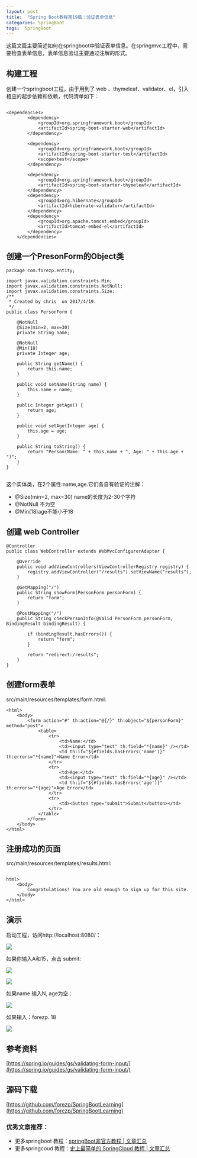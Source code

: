 ```yaml
---
layout: post
title:  "Spring Boot教程第19篇：验证表单信息"
categories: SpringBoot
tags:  SpringBoot
---
```





这篇文篇主要简述如何在springboot中验证表单信息。在springmvc工程中，需要检查表单信息，表单信息验证主要通过注解的形式。

<!--more-->

## 构建工程

创建一个springboot工程，由于用到了 web 、thymeleaf、validator、el，引入相应的起步依赖和依赖，代码清单如下：

```

<dependencies> 
		<dependency>
			<groupId>org.springframework.boot</groupId>
			<artifactId>spring-boot-starter-web</artifactId>
		</dependency>

		<dependency>
			<groupId>org.springframework.boot</groupId>
			<artifactId>spring-boot-starter-test</artifactId>
			<scope>test</scope>
		</dependency>

		<dependency>
			<groupId>org.springframework.boot</groupId>
			<artifactId>spring-boot-starter-thymeleaf</artifactId>
		</dependency>
		<dependency>
			<groupId>org.hibernate</groupId>
			<artifactId>hibernate-validator</artifactId>
		</dependency>
		<dependency>
			<groupId>org.apache.tomcat.embed</groupId>
			<artifactId>tomcat-embed-el</artifactId>
		</dependency>
	</dependencies>

```

## 创建一个PresonForm的Object类

```
package com.forezp.entity;

import javax.validation.constraints.Min;
import javax.validation.constraints.NotNull;
import javax.validation.constraints.Size;
/**
 * Created by chris  on 2017/4/19.
 */
public class PersonForm {

    @NotNull
    @Size(min=2, max=30)
    private String name;

    @NotNull
    @Min(18)
    private Integer age;

    public String getName() {
        return this.name;
    }

    public void setName(String name) {
        this.name = name;
    }

    public Integer getAge() {
        return age;
    }

    public void setAge(Integer age) {
        this.age = age;
    }

    public String toString() {
        return "Person(Name: " + this.name + ", Age: " + this.age + ")";
    }
}


```

这个实体类，在2个属性:name,age.它们各自有验证的注解：

* @Size(min=2, max=30) name的长度为2-30个字符
* @NotNull 不为空
* @Min(18)age不能小于18

## 创建 web Controller

```
@Controller
public class WebController extends WebMvcConfigurerAdapter {

    @Override
    public void addViewControllers(ViewControllerRegistry registry) {
        registry.addViewController("/results").setViewName("results");
    }

    @GetMapping("/")
    public String showForm(PersonForm personForm) {
        return "form";
    }

    @PostMapping("/")
    public String checkPersonInfo(@Valid PersonForm personForm, BindingResult bindingResult) {

        if (bindingResult.hasErrors()) {
            return "form";
        }

        return "redirect:/results";
    }
}

```

## 创建form表单

src/main/resources/templates/form.html:



```
<html>
    <body>
        <form action="#" th:action="@{/}" th:object="${personForm}" method="post">
            <table>
                <tr>
                    <td>Name:</td>
                    <td><input type="text" th:field="*{name}" /></td>
                    <td th:if="${#fields.hasErrors('name')}" th:errors="*{name}">Name Error</td>
                </tr>
                <tr>
                    <td>Age:</td>
                    <td><input type="text" th:field="*{age}" /></td>
                    <td th:if="${#fields.hasErrors('age')}" th:errors="*{age}">Age Error</td>
                </tr>
                <tr>
                    <td><button type="submit">Submit</button></td>
                </tr>
            </table>
        </form>
    </body>
</html>

``` 


## 注册成功的页面

src/main/resources/templates/results.html:


```

html>
	<body>
		Congratulations! You are old enough to sign up for this site.
	</body>
</html>

```

## 演示

启动工程，访问http://localhost:8080/：

![](https://spring.io/guides/gs/validating-form-input/images/valid-01.png)

如果你输入A和15，点击 submit:

![](https://spring.io/guides/gs/validating-form-input/images/valid-02.png)

![](https://spring.io/guides/gs/validating-form-input/images/valid-03.png)

如果name 输入N, age为空：

![](https://spring.io/guides/gs/validating-form-input/images/valid-04.png)

如果输入：forezp. 18

![](https://spring.io/guides/gs/validating-form-input/images/valid-05.png)

## 参考资料

[https://spring.io/guides/gs/validating-form-input/](https://spring.io/guides/gs/validating-form-input/)

## 源码下载
[https://github.com/forezp/SpringBootLearning](https://github.com/forezp/SpringBootLearning)


### 优秀文章推荐：

* 更多springboot 教程：[springBoot非官方教程 | 文章汇总](http://blog.csdn.net/forezp/article/details/70341818)
* 更多springcoud 教程：[史上最简单的 SpringCloud 教程 |  文章汇总](http://blog.csdn.net/forezp/article/details/70148833)
